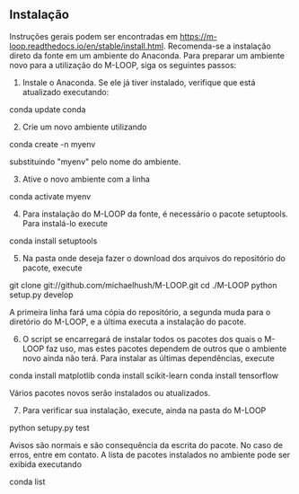 ## Instalação

Instruções gerais podem ser encontradas em https://m-loop.readthedocs.io/en/stable/install.html. Recomenda-se a instalação direto da fonte em um ambiente do Anaconda. Para preparar um ambiente novo para a utilização do M-LOOP, siga os seguintes passos:

1. Instale o Anaconda. Se ele já tiver instalado, verifique que está atualizado executando:

conda update conda

2. Crie um novo ambiente utilizando 

conda create -n myenv

substituindo "myenv" pelo nome do ambiente.

3. Ative o novo ambiente com a linha

conda activate myenv

4. Para instalação do M-LOOP da fonte, é necessário o pacote setuptools. Para instalá-lo execute

conda install setuptools

5. Na pasta onde deseja fazer o download dos arquivos do repositório do pacote, execute 

git clone git://github.com/michaelhush/M-LOOP.git
cd ./M-LOOP
python setup.py develop

A primeira linha fará uma cópia do repositório, a segunda muda para o diretório do M-LOOP, e a última executa a instalação do pacote.

6. O script se encarregará de instalar todos os pacotes dos quais o M-LOOP faz uso, mas estes pacotes dependem de outros que o ambiente novo ainda não terá. Para instalar as últimas dependências, execute

conda install matplotlib
conda install scikit-learn
conda install tensorflow

Vários pacotes novos serão instalados ou atualizados.

7. Para verificar sua instalação, execute, ainda na pasta do M-LOOP

python setupy.py test

Avisos são normais e são consequência da escrita do pacote. No caso de erros, entre em contato. A lista de pacotes instalados no ambiente pode ser exibida executando

conda list

